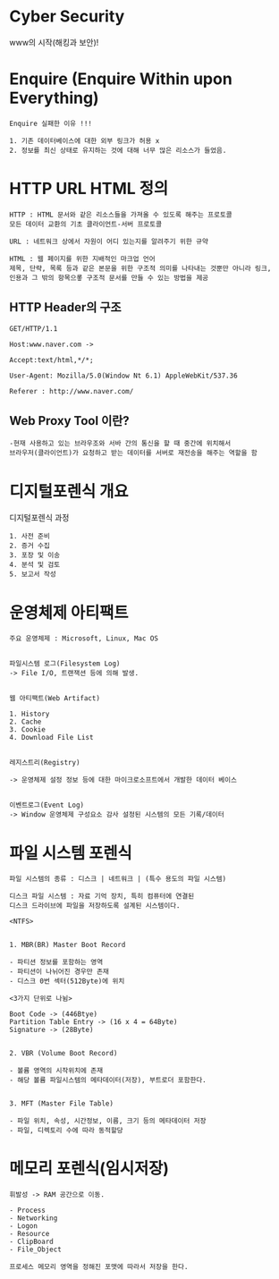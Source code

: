 # Cyber Security


 www의 시작(해킹과 보안)!

# Enquire (Enquire Within upon Everything)

    Enquire 실패한 이유 !!!

    1. 기존 데이터베이스에 대한 외부 링크가 허용 x
    2. 정보를 최신 상태로 유지하는 것에 대해 너무 많은 리소스가 들었음.

# HTTP URL HTML 정의

    HTTP : HTML 문서와 같은 리소스들을 가져올 수 있도록 해주는 프로토콜
    모든 데이터 교환의 기초 클라이언트-서버 프로토콜

    URL : 네트워크 상에서 자원이 어디 있는지를 알려주기 위한 규약

    HTML : 웹 페이지를 위한 지배적인 마크업 언어
    제목, 단략, 목록 등과 같은 본문을 위한 구조적 의미를 나타내는 것뿐만 아니라 링크, 
    인용과 그 밖의 항목으롷 구조적 문서를 만들 수 있는 방법을 제공


##  HTTP Header의 구조

    GET/HTTP/1.1 

    Host:www.naver.com -> 

    Accept:text/html,*/*;

    User-Agent: Mozilla/5.0(Window Nt 6.1) AppleWebKit/537.36
    
    Referer : http://www.naver.com/

## Web Proxy Tool 이란?

    -현재 사용하고 있는 브라우조와 서바 간의 통신을 할 때 중간에 위치해서 
    브라우저(클라이언트)가 요청하고 받는 데이터를 서버로 재전송을 해주는 역할을 함


# 디지털포렌식 개요

디지털포렌식 과정

    1. 사전 준비 
    2. 증거 수집 
    3. 포장 및 이송 
    4. 분석 및 검토 
    5. 보고서 작성


# 운영체제 아티팩트

    주요 운영체제 : Microsoft, Linux, Mac OS

    
    파일시스템 로그(Filesystem Log)
    -> File I/O, 트랜잭션 등에 의해 발생.


    웹 아티팩트(Web Artifact)

    1. History 
    2. Cache
    3. Cookie
    4. Download File List
    
    
    레지스트리(Registry)

    -> 운영체제 설정 정보 등에 대한 마이크로소프트에서 개발한 데이터 베이스


    이벤트로그(Event Log)
    -> Window 운영체제 구성요소 감사 설정된 시스템의 모든 기록/데이터


# 파일 시스템 포렌식

    파일 시스템의 종류 : 디스크 | 네트워크 | (특수 용도의 파일 시스템)

    디스크 파일 시스템 : 자료 기억 장치, 특히 컴퓨터에 연결된 
    디스크 드라이브에 파일을 저장하도록 설계된 시스템이다.

    <NTFS>


    1. MBR(BR) Master Boot Record

    - 파티션 정보를 포함하는 영역
    - 파티션이 나뉘어진 경우만 존재
    - 디스크 0번 섹터(512Byte)에 위치

    <3가지 단위로 나뉨>

    Boot Code -> (446Btye)
    Partition Table Entry -> (16 x 4 = 64Byte)
    Signature -> (28Byte)


    2. VBR (Volume Boot Record)

    - 볼륨 영역의 시작위치에 존재 
    - 해당 볼륨 파일시스템의 메타데이터(저장), 부트로더 포함한다.


    3. MFT (Master File Table)

    - 파일 위치, 속성, 시간정보, 이름, 크기 등의 메타데이터 저장
    - 파일, 디렉토리 수에 따라 동적할당


# 메모리 포렌식(임시저장)

    휘발성 -> RAM 공간으로 이동.

    - Process
    - Networking
    - Logon
    - Resource
    - ClipBoard
    - File_Object

    프로세스 메모리 영역을 정해진 포맷에 따라서 저장을 한다.





    










    

    



    
    
    
    








